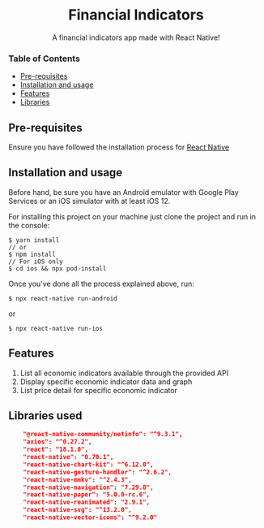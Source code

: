 <h1 align="center">Financial Indicators</h6>
<p align="center">A financial indicators app made with React Native!</p>


### Table of Contents
  * [Pre-requisites](#prerequisites)
  * [Installation and usage](#installation)
  * [Features](#features)
  * [Libraries](#libraries)

## <a name="prerequisites"></a> Pre-requisites

Ensure you have followed the installation process for [React Native](https://reactnative.dev/docs/environment-setup)

## <a name="installation"></a> Installation and usage

Before hand, be sure you have an Android emulator with Google Play Services or an iOS simulator with at least iOS 12.

For installing this project on your machine just clone the project and run in the console: 
```console
$ yarn install
// or
$ npm install
// For iOS only
$ cd ios && npx pod-install
```

Once you've done all the process explained above, run:
```console
$ npx react-native run-android
```
or
```console
$ npx react-native run-ios
```

## <a name="features"></a> Features

1. List all economic indicators available through the provided API
2. Display specific economic indicator data and graph
3. List price detail for specific economic indicator

## <a name="libraries"></a> Libraries used
```json
    "@react-native-community/netinfo": "^9.3.1",
    "axios": "^0.27.2",
    "react": "18.1.0",
    "react-native": "0.70.1",
    "react-native-chart-kit": "^6.12.0",
    "react-native-gesture-handler": "^2.6.2",
    "react-native-mmkv": "^2.4.3",
    "react-native-navigation": "7.29.0",
    "react-native-paper": "5.0.0-rc.6",
    "react-native-reanimated": "2.9.1",
    "react-native-svg": "^13.2.0",
    "react-native-vector-icons": "^9.2.0"
```

